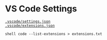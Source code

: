 # VS Code Settings

[`.vscode/settings.json`](./.vscode/settings.json)</br>
[`.vscode/extensions.json`](./.vscode/extensions.json)</br>

`shell
code --list-extensions > extensions.txt
`
